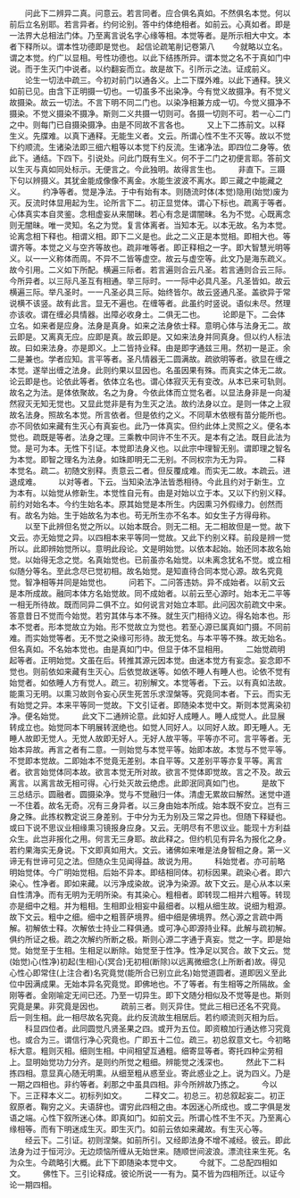 <!-- { "loadSidebar": true } -->
　　问此下二辨异二真。问意云。若言同者。应合俱名真如。不然俱名本觉。何以前后立名别耶。若言异者。约何论别。答中约体绝相者。如前云。心真如者。即是一法界大总相法门体。乃至离言说名字心缘等相。本觉等者。是所示相大中文。本者下释所以。谓本性功德即是觉也。
起信论疏笔削记卷第八
　　今就略以立名。谓之本觉。约广以显相。号性功德也。以此下结拣所异。谓本觉之名不于真如门中说。而于生灭门中说者。以约翻妄而立。故是故下。引所示之法。证成前义。
　　论生一切法中疏三。今初对前门以通各义。上二下牒外难。以此下通释。狭义如前已见。由含下正明摄一切也。一切虽多不出染净。今有觉义故摄净。有不觉义故摄染。故云一切法。不言下明不同二门也。以染净相兼方成一切。今觉义摄净不摄染。不觉义摄染不摄净。斯则二义共摄一切则可。各摄一切则不可。若一心二门之中。则每门已自摄染摄净。由是不同故不言各也。
　　又上下二拣前文。以释生义。先牒难。以真下通释。无能生义者。文云。所谓心性不生不灭等。故以不觉下约顺流。生诸染法即三细六粗等以本觉下约反流。生诸净法。即四位二身等。依此下。通结。下四下。引说处。问此门既有生义。何不于二门之初便言耶。答前文以生灭与真如同处标示。无便言之。今此独明。故得言生也。
　　非直下。三蹑下句以辨摄义。其犹金能成像像不离金。水能生波波不离水。即三藏之中能藏之义。
　　约净等者。觉是净法。于中有始有本。则随流时体(本觉)隐用(始觉)废为灭。反流时体显用起为生。论所言下二。初正显觉体。谓心下标也。疏离于等者。心体真实本自灵鉴。念相虚妄从来闇昧。若心有念是谓闇昧。名为不觉。心既离念则无闇昧。唯一灵知。名之为觉。复言体离者。当知本无。以本无故。名为本觉。论离念相下释也。相谓义相。即下二义是也。此之二义正是本觉相。即相大也。等谓齐等。本觉之义与空齐等故也。疏非唯等者。即正释相之一字。即大智慧光明等义。以一一义称体而周。不异不二皆等虚空。故云与虚空等。此文乃是海东疏义。故今引用。二义如下所配。横遍三际者。若言遍则合云凡圣。若言通则合云三际。今所异者。以三际凡圣互有相通。举三际时。一一际中必具凡圣。凡圣皆如。故云横遍三际。举凡圣时。一一凡圣必具三际。始终皆尔。故云竖通凡圣。盖欲异于常说横不该竖。故有此言。显无不遍也。在缠等者。此虽约时竖说。语似未尽。然理亦该收。谓在缠必具情器。出障必收身土。二俱无二也。
　　论即是下。二会体立名。如来者是应身。法身是真身。如来之法身依士释。意明心体与法身无二。故云即是。又离真无应。应即是真。故云即是。又如来法身并同真身。但以约人标法故。曰如来法身。亦是即义。上二皆持业释。由是即字通兹三用。然初一是正。余二是兼也。学者应知。言平等者。圣凡情器无二圆满故。疏欲明等者。欲显在缠之本觉。遂举出缠之法身。此则约果以显因也。名虽因果有殊。而真实之体无二故。论云即是也。论依此等者。依体立名也。谓心体寂灭无有变改。从本已来可轨则。故名之为法。是体依聚故。名之为身。今依此体而立觉名者。以显法身非是一向凝然寂灭无知无觉也。又显此觉非是有为生灭之法。故约法身以立。是则一体之上寂故名法身。照故名本觉。所言依者。但是依约之义。不同草木依根有苗分能所也。亦不同依如来藏有生灭心有真妄也。此乃一体真实。但约此体上灵照之义。便名本觉也。疏既是等者。法身之理。三乘教中同许不生不灭。是本有之法。既目此法为觉。是可为本。无性下引证。本觉即法身义也。以此宗中理智无别。谓即理之智名为本觉。即智之理名为法身。如珠即明无二无别。不同权宗为无为异。
　　二释本觉名。疏二。初随文别释。责意云二者。但反覆成难。而实无二故。本疏云。进退成难。
　　以对等者。下云。当知染法净法皆悉相待。今此且约对于新生。立为本有。以始觉从修新生。本觉性自元有。由是对始以立于本。又以下约别义释。前约对始名本。今约生始名本。原其始觉是本所生。内因熏习外假缘力。创然而有。故名为始。生于始故名为本也。苟无所生亦不名本。如女生子方得母称。
　　以至下此辨但名觉之所以。以始本既合。则无二相。无二相故但是一觉。故下文云。亦无始觉之异。以四相本来平等同一觉故。又此下约别义释。前段是辨一觉所以。此即辨始觉所以。意明此段论。文是明始觉。以依本起始。始还同本故名始觉。以始得无念之觉。名真始觉也。已前虽亦名始觉。以未离念犹名不觉。或立相似随分等名。至此念尽已觉初相。故名始觉。是知直待合同本觉心源。故名究竟觉。智净相等并同是始觉也。
　　问若下。二问答违妨。异不成始者。以前文云是本所成故。融同本体方名始觉故。同不成始者。以前云至心源时。始本无二平等一相无所待故。既而同异二俱不立。如何说言对始立本耶。此问因次前疏文中来。答意昔日不觉而今始觉。若穷其体与本不殊。就生灭门相待义边。得名始本也。形本不觉者。形本觉故立为始。形不觉故立为觉也。若至心源已属真如门摄。不同前难。而实始觉等者。无不觉之染缘可形待。故无觉名。与本平等不殊。故无始名。但名真如。不名始本觉也。由是真如门中。但显于体不显相用。
　　二始觉疏明起等者。正明始觉。文虽在后。转推其源元因本觉。由迷本觉方有妄念。妄念即不觉也。则前依如来藏有生灭心。后依觉故迷等。如依不睡人有睡人也。论依不觉有始觉者。如依睡人方有觉人。疏三。初别解文。本觉等者。下云。以有真如法故。能熏习无明。以熏习故则令妄心厌生死苦乐求涅槃等。究竟同本者。下云。而实无有始觉之异。本来平等同一觉故。下文引证者。即随染本觉中文。斯则本觉离染初净。便名始觉。
　　此文下二通辨论意。此如好人成睡人。睡人成觉人。此显展转成立也。始觉同本下明展转泯绝也。如觉人同好人。以同好人故。即无睡人。无睡人故即无觉人。无觉人故即无好人。无好人故平等。平等亦不可。言平等者。无始本异故。再言之者有二意。一则始觉与本觉平等。始即本故。本觉与不觉平等。不觉即本觉故。二即始本不觉竟无差别。本自平等。又差别平等亦复平等。离言者。欲言始觉体同本故。欲言本觉无所对故。欲言不觉体即觉故。言之不及。故云离言。以离言故无相可得。心行处灭故云绝虑。此即泯同真如门也。
　　是故下三总结示。圆融者。圆摄染净。觉与不觉融归一体。清虚无累故曰解然。迷觉中道一不住着。故名无奇。况有三身异者。以三身由始本所成。始本既不安立。岂有三身之殊。此拣权教定说三身差别。于中分为无为别及三常之异也。但随下释疑也。或曰下说不思议业相缘熏习镜报身应身。又云。无明尽有不思议业。能现十方利益众生。此岂非报化之用。何言无三身耶。故此释之。但约机见有异名为报化之身。若约果海实无身说。下文即真如用大。文云。诸佛如来唯是法身智相之身。第一义谛无有世谛可见之法。但随众生见闻得益。故说为用。
　　科始觉者。亦可前略明始觉体。今广明始觉相。后始不异本。即结相同体。初标因果。疏染心者。即六染心。性净者。即如来藏。以污净成染故。说净为染源。故下文云。是心从本以来自性清净。而有无明为无明所染。有其染心。粗相者。即转现二相并六粗等。转现亦是细中之粗。并为粗相。生相即业相妄中最细者。以粗从细生故。说细为粗源。故下文云。粗中之细。细中之粗菩萨境界。细中细是佛境界。然心源之言疏中两解。初解依士释。次解依士持业二释俱通。或可净心即源持业释。此解与疏初解。俱约所证之极。疏之次解约所断之极。斯则心源二字通于真妄。觉之一字。即是始觉。始觉至于生相。生相足以断除。始觉至于性净。性净足以冥合。故下文云。觉(始觉)心(性净)初起(生相)心(冥合)无初相(断除)以远离微细念(上所断者)故。得见心性心即常住(上注合者)名究竟觉(能所合已别立此名)始觉道圆者。道即因义至此位中因满成果。无始本异名究竟觉。即佛地也。不了等者。有生相等之所隔故。金刚等者。金刚喻定无间已还。乃至一切异生。即下文随分相似及不觉等是也。斯则究竟是果。非究竟是因也。
　　疏前三者。则灭异住。觉此三相已还名不究竟。后一则生相。此一相尽故名究竟。此约反流故生相居后。若约顺流则灭相为后。
　　科显四位者。此同圆觉凡贤圣果之四。或开为五位。即资粮加行通达修习究竟也。或合为三。谓信行净心究竟也。广即五十二位。疏三。初总叙意文七。今初略标大意。粗则灭相。细则生相。中间相望互通粗。细寄显等者。寄托四种尘劳相上。显明始觉功力分齐。是则约所觉之粗细。辨能觉之浅深也。
　　然此下二料拣四相。意显真心随无明熏。从细至粗从惑至业。寄此惑业之上。说为四义。乃是一期之四相也。非约等者。刹那之中虽具四相。非今所辨故乃拣之。
　　今以下。三正释本义二。初标列如文。
　　二释文二。初总三。初总叙起妄二。初正叙原者。鞠穷之义。夫语辞也。谓穷此四相之由。本因迷心所成也。或二字俱是发语之端。心性下叙所迷心体。即真如门。如前文云。所谓心性不生不灭。乃至离心缘相等。而有下明迷成生灭。即生灭门。如前云依如来藏故。有生灭心等。
　　经云下。二引证。初则涅槃。如前所引。又经即法身不增不减经。彼云。即此法身为过于恒河沙。无边烦恼所缠从无始世来。随顺世间波浪。漂流往来生死。名为众生。今疏略引大概。此下下即随染本觉中文。
　　今就下。二总配四相如文。
　　佛性下。三引论释成。彼论所说一一有为。莫不皆为四相所迁。以证今论一期四相。
